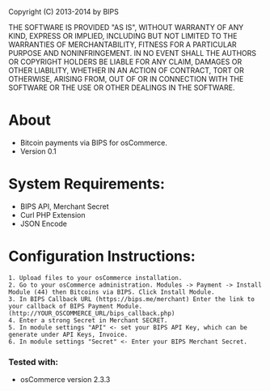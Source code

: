 Copyright (C) 2013-2014 by BIPS

THE SOFTWARE IS PROVIDED "AS IS", WITHOUT WARRANTY OF ANY KIND, EXPRESS OR
IMPLIED, INCLUDING BUT NOT LIMITED TO THE WARRANTIES OF MERCHANTABILITY,
FITNESS FOR A PARTICULAR PURPOSE AND NONINFRINGEMENT. IN NO EVENT SHALL THE
AUTHORS OR COPYRIGHT HOLDERS BE LIABLE FOR ANY CLAIM, DAMAGES OR OTHER
LIABILITY, WHETHER IN AN ACTION OF CONTRACT, TORT OR OTHERWISE, ARISING FROM,
OUT OF OR IN CONNECTION WITH THE SOFTWARE OR THE USE OR OTHER DEALINGS IN
THE SOFTWARE.

About
=====
+ Bitcoin payments via BIPS for osCommerce.
+ Version 0.1
	
System Requirements:
===================
+ BIPS API, Merchant Secret
+ Curl PHP Extension
+ JSON Encode
  
Configuration Instructions:
==========================
    1. Upload files to your osCommerce installation.
    2. Go to your osCommerce administration. Modules -> Payment -> Install Module (44) then Bitcoins via BIPS. Click Install Module.
    3. In BIPS Callback URL (https://bips.me/merchant) Enter the link to your callback of BIPS Payment Module. (http://YOUR_OSCOMMERCE_URL/bips_callback.php)
    4. Enter a strong Secret in Merchant SECRET.
    5. In module settings "API" <- set your BIPS API Key, which can be generate under API Keys, Invoice.
    6. In module settings "Secret" <- Enter your BIPS Merchant Secret.

### Tested with:

+ osCommerce version 2.3.3